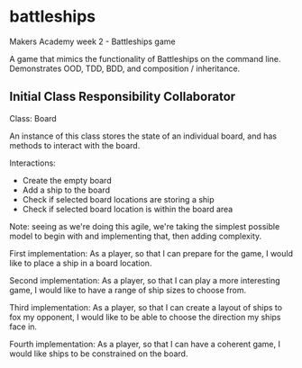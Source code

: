 # battleships
Makers Academy week 2 - Battleships game

A game that mimics the functionality of Battleships on the command line. Demonstrates OOD, TDD, BDD, and composition / inheritance.

## Initial Class Responsibility Collaborator

Class: Board

An instance of this class stores the state of an individual board, and has methods to interact with the board.

Interactions:

* Create the empty board
* Add a ship to the board
* Check if selected board locations are storing a ship
* Check if selected board location is within the board area

Note: seeing as we're doing this agile, we're taking the simplest possible model to begin with and implementing that, then adding complexity.

First implementation: As a player, so that I can prepare for the game, I would like to place a ship in a board location.

Second implementation: As a player, so that I can play a more interesting game, I would like to have a range of ship sizes to choose from.

Third implementation: As a player, so that I can create a layout of ships to fox my opponent, I would like to be able to choose the direction my ships face in.

Fourth implementation: As a player, so that I can have a coherent game, I would like ships to be constrained on the board.
